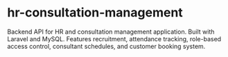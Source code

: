 # hr-consultation-management
Backend API for HR and consultation management application. Built with Laravel and MySQL. Features recruitment, attendance tracking, role-based access control, consultant schedules, and customer booking system.
